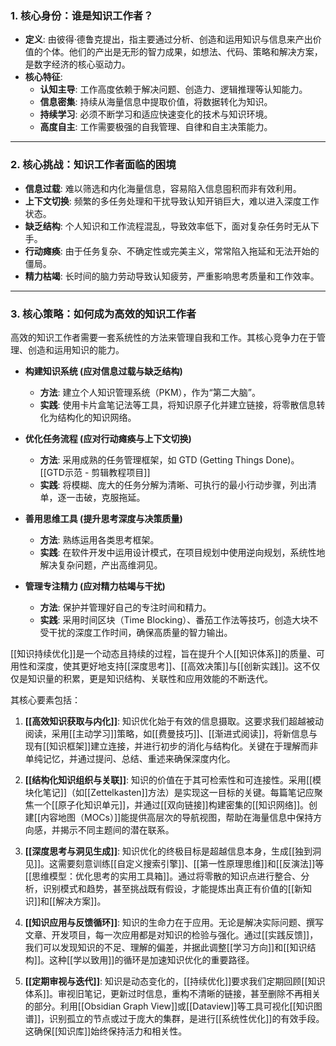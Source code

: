 ### 1. 核心身份：谁是知识工作者？

*   **定义**: 由彼得·德鲁克提出，指主要通过分析、创造和运用知识与信息来产出价值的个体。他们的产出是无形的智力成果，如想法、代码、策略和解决方案，是数字经济的核心驱动力。
*   **核心特征**:
    *   **认知主导**: 工作高度依赖于解决问题、创造力、逻辑推理等认知能力。
    *   **信息密集**: 持续从海量信息中提取价值，将数据转化为知识。
    *   **持续学习**: 必须不断学习和适应快速变化的技术与知识环境。
    *   **高度自主**: 工作需要极强的自我管理、自律和自主决策能力。

---

### 2. 核心挑战：知识工作者面临的困境

*   **信息过载**: 难以筛选和内化海量信息，容易陷入信息囤积而非有效利用。
*   **上下文切换**: 频繁的多任务处理和干扰导致认知开销巨大，难以进入深度工作状态。
*   **缺乏结构**: 个人知识和工作流程混乱，导致效率低下，面对复杂任务时无从下手。
*   **行动瘫痪**: 由于任务复杂、不确定性或完美主义，常常陷入拖延和无法开始的僵局。
*   **精力枯竭**: 长时间的脑力劳动导致认知疲劳，严重影响思考质量和工作效率。

---

### 3. 核心策略：如何成为高效的知识工作者

高效的知识工作者需要一套系统性的方法来管理自我和工作。其核心竞争力在于管理、创造和运用知识的能力。

*   **构建知识系统 (应对信息过载与缺乏结构)**
    *   **方法**: 建立个人知识管理系统（PKM），作为“第二大脑”。
    *   **实践**: 使用卡片盒笔记法等工具，将知识原子化并建立链接，将零散信息转化为结构化的知识网络。

*   **优化任务流程 (应对行动瘫痪与上下文切换)**
    *   **方法**: 采用成熟的任务管理框架，如 GTD (Getting Things Done)。 [[GTD示范 - 剪辑教程项目]]
    *   **实践**: 将模糊、庞大的任务分解为清晰、可执行的最小行动步骤，列出清单，逐一击破，克服拖延。

*   **善用思维工具 (提升思考深度与决策质量)**
    *   **方法**: 熟练运用各类思考框架。
    *   **实践**: 在软件开发中运用设计模式，在项目规划中使用逆向规划，系统性地解决复杂问题，产出高维洞见。

*   **管理专注精力 (应对精力枯竭与干扰)**
    *   **方法**: 保护并管理好自己的专注时间和精力。
    *   **实践**: 采用时间区块（Time Blocking）、番茄工作法等技巧，创造大块不受干扰的深度工作时间，确保高质量的智力输出。

[[知识持续优化]]是一个动态且持续的过程，旨在提升个人[[知识体系]]的质量、可用性和深度，使其更好地支持[[深度思考]]、[[高效决策]]与[[创新实践]]。这不仅仅是知识量的积累，更是知识结构、关联性和应用效能的不断迭代。

其核心要素包括：

1.  **[[高效知识获取与内化]]**: 知识优化始于有效的信息摄取。这要求我们超越被动阅读，采用[[主动学习]]策略，如[[费曼技巧]]、[[渐进式阅读]]，将新信息与现有[[知识框架]]建立连接，并进行初步的消化与结构化。关键在于理解而非单纯记忆，并通过提问、总结、重述来确保深度内化。

2.  **[[结构化知识组织与关联]]**: 知识的价值在于其可检索性和可连接性。采用[[模块化笔记]]（如[[Zettelkasten]]方法）是实现这一目标的关键。每篇笔记应聚焦一个[[原子化知识单元]]，并通过[[双向链接]]构建密集的[[知识网络]]。创建[[内容地图（MOCs）]]能提供高层次的导航视图，帮助在海量信息中保持方向感，并揭示不同主题间的潜在联系。

3.  **[[深度思考与洞见生成]]**: 知识优化的终极目标是超越信息本身，生成[[独到洞见]]。这需要刻意训练[[自定义搜索引擎]]、[[第一性原理思维]]和[[反演法]]等[[思维模型：优化思考的实用工具箱]]。通过将零散的知识点进行整合、分析，识别模式和趋势，甚至挑战既有假设，才能提炼出真正有价值的[[新知识]]和[[解决方案]]。

4.  **[[知识应用与反馈循环]]**: 知识的生命力在于应用。无论是解决实际问题、撰写文章、开发项目，每一次应用都是对知识的检验与强化。通过[[实践反馈]]，我们可以发现知识的不足、理解的偏差，并据此调整[[学习方向]]和[[知识结构]]。这种[[学以致用]]的循环是加速知识优化的重要路径。

5.  **[[定期审视与迭代]]**: 知识是动态变化的，[[持续优化]]要求我们定期回顾[[知识体系]]。审视旧笔记，更新过时信息，重构不清晰的链接，甚至删除不再相关的部分。利用[[Obsidian Graph View]]或[[Dataview]]等工具可视化[[知识图谱]]，识别孤立的节点或过于庞大的集群，是进行[[系统性优化]]的有效手段。这确保[[知识库]]始终保持活力和相关性。
